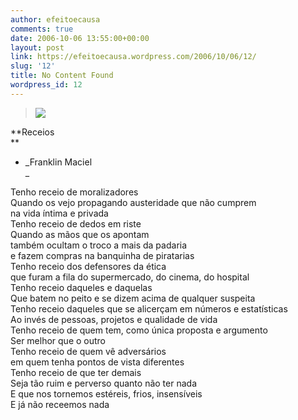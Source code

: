 ```yaml
---
author: efeitoecausa
comments: true
date: 2006-10-06 13:55:00+00:00
layout: post
link: https://efeitoecausa.wordpress.com/2006/10/06/12/
slug: '12'
title: No Content Found
wordpress_id: 12
---
```


>[![](http://photos1.blogger.com/blogger/2881/3937/320/receio.0.jpg)](http://photos1.blogger.com/blogger/2881/3937/1600/receio.0.jpg)  
  
**Receios  
**  
* _Franklin Maciel  
_  
  
Tenho receio de moralizadores  
Quando os vejo propagando austeridade que não cumprem  
na vida íntima e privada  
Tenho receio de dedos em riste  
Quando as mãos que os apontam  
também ocultam o troco a mais da padaria  
e fazem compras na banquinha de piratarias  
Tenho receio dos defensores da ética  
que furam a fila do supermercado, do cinema, do hospital  
Tenho receio daqueles e daquelas  
Que batem no peito e se dizem acima de qualquer suspeita  
Tenho receio daqueles que se alicerçam em números e estatísticas  
Ao invés de pessoas, projetos e qualidade de vida  
Tenho receio de quem tem, como única proposta e argumento  
Ser melhor que o outro  
Tenho receio de quem vê adversários  
em quem tenha pontos de vista diferentes  
Tenho receio de que ter demais  
Seja tão ruim e perverso quanto não ter nada  
E que nos tornemos estéreis, frios, insensíveis  
E já não receemos nada
